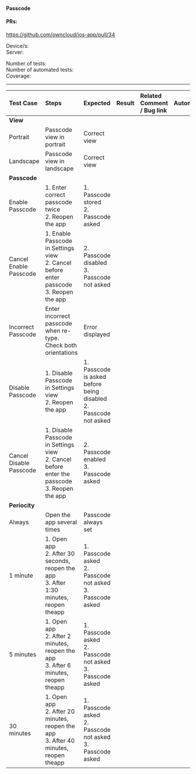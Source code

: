 #### Passcode 

#### PRs: <br>
https://github.com/owncloud/ios-app/pull/34

Device/s: <br>
Server: 

Number of tests: <br>
Number of automated tests:   <br>
Coverage: <br>


---

 
| Test Case | Steps | Expected | Result | Related Comment / Bug link | Automated |
| :-------- | :---- | :------- | :----- | :------------------------- | :-------: |
|**View**||||||
| Portrait | Passcode view in portrait | Correct view | | | |
| Landscape | Passcode view in landscape | Correct view | | | |
|**Passcode**||||||
| Enable Passcode | 1. Enter correct passcode twice<br>2. Reopen the app | 1. Passcode stored<br>2. Passcode asked | | | |
| Cancel Enable Passcode | 1. Enable Passcode in Settings view<br>2. Cancel before enter passcode<br>3. Reopen the app | 2. Passcode disabled<br>3. Passcode not asked | | | |
| Incorrect Passcode | Enter incorrect passcode when re-type. Check both orientations | Error displayed | | |
| Disable Passcode | 1. Disable Passcode in Settings view<br>2. Reopen the app | 1. Passcode is asked before being disabled<br>2. Passcode not asked | | | |
| Cancel Disable Passcode | 1. Disable Passcode in Settings view<br>2. Cancel before enter the passcode<br>3. Reopen the app | 2. Passcode enabled<br>3. Passcode asked | | | |
|**Periocity**||||||
| Always | Open the app several times | Passcode always set | | | |
| 1 minute | 1. Open app<br>2. After 30 seconds, reopen the app<br>3. After 1:30 minutes, reopen theapp | 1. Passcode asked<br>2. Passcode not asked<br>3. Passcode asked | | | |
| 5 minutes | 1. Open app<br>2. After 2 minutes, reopen the app<br>3. After 6 minutes, reopen theapp | 1. Passcode asked<br>2. Passcode not asked<br>3. Passcode asked | | | |
| 30 minutes | 1. Open app<br>2. After 20 minutes, reopen the app<br>3. After 40 minutes, reopen theapp | 1. Passcode asked<br>2. Passcode not asked<br>3. Passcode asked | | | |